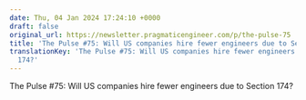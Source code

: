 ```yaml
---
date: Thu, 04 Jan 2024 17:24:10 +0000
draft: false
original_url: https://newsletter.pragmaticengineer.com/p/the-pulse-75
title: 'The Pulse #75: Will US companies hire fewer engineers due to Section 174?'
translationKey: 'The Pulse #75: Will US companies hire fewer engineers due to Section
  174?'
---
```


The Pulse #75: Will US companies hire fewer engineers due to Section 174?